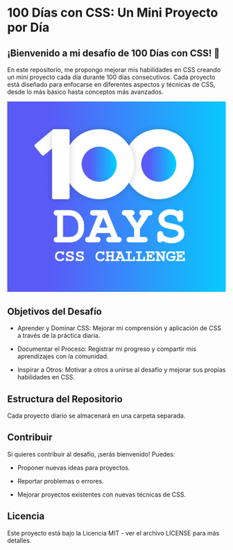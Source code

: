 
# 100 Días con CSS: Un Mini Proyecto por Día

## ¡Bienvenido a mi desafío de 100 Días con CSS! 🚀

En este repositorio, me propongo mejorar mis habilidades en CSS creando un mini proyecto cada día durante 100 días consecutivos. Cada proyecto está diseñado para enfocarse en diferentes aspectos y técnicas de CSS, desde lo más básico hasta conceptos más avanzados.

![Texto alternativo](100days.png)


## Objetivos del Desafío

- Aprender y Dominar CSS: Mejorar mi comprensión y aplicación de CSS a través de la práctica diaria.

- Documentar el Proceso: Registrar mi progreso y compartir mis aprendizajes con la comunidad.

- Inspirar a Otros: Motivar a otros a unirse al desafío y mejorar sus propias habilidades en CSS.

## Estructura del Repositorio

Cada proyecto diario se almacenará en una carpeta separada.

## Contribuir

Si quieres contribuir al desafío, ¡serás bienvenido! Puedes:

- Proponer nuevas ideas para proyectos.

- Reportar problemas o errores.

- Mejorar proyectos existentes con nuevas técnicas de CSS.

## Licencia

Este proyecto está bajo la Licencia MIT - ver el archivo LICENSE para más detalles.
